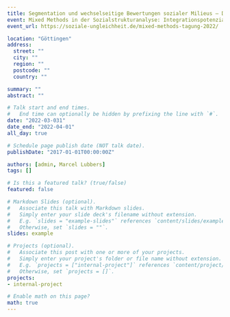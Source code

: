 ```yaml
---
title: Segmentation und wechselseitige Bewertungen sozialer Milieus – Die Integration qualitativer und quantitativer Daten im Rahmen eines parallelen Mixed-Methods Designs
event: Mixed Methods in der Sozialstrukturanalyse: Integrationspotenziale qualitativer und quantitativer Forschungsansätze
event_url: https://soziale-ungleichheit.de/mixed-methods-tagung-2022/

location: "Göttingen"
address:
  street: ""
  city: ""
  region: ""
  postcode: ""
  country: ""

summary: ""
abstract: ""

# Talk start and end times.
#   End time can optionally be hidden by prefixing the line with `#`.
date: "2022-03-031"
date_end: "2022-04-01"
all_day: true

# Schedule page publish date (NOT talk date).
publishDate: "2017-01-01T00:00:00Z"

authors: [admin, Marcel Lubbers]
tags: []

# Is this a featured talk? (true/false)
featured: false

# Markdown Slides (optional).
#   Associate this talk with Markdown slides.
#   Simply enter your slide deck's filename without extension.
#   E.g. `slides = "example-slides"` references `content/slides/example-slides.md`.
#   Otherwise, set `slides = ""`.
slides: example

# Projects (optional).
#   Associate this post with one or more of your projects.
#   Simply enter your project's folder or file name without extension.
#   E.g. `projects = ["internal-project"]` references `content/project/deep-learning/index.md`.
#   Otherwise, set `projects = []`.
projects:
- internal-project

# Enable math on this page?
math: true
---
```

